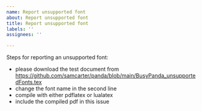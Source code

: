 ```yaml
---
name: Report unsupported font
about: Report unsupported font
title: Report unsupported font
labels: ''
assignees: ''

---
```


Steps for reporting an unsupported font:

- please download the test document from https://github.com/samcarter/panda/blob/main/BusyPanda_unsupportedFonts.tex
- change the font name in the second line
- compile with either pdflatex or lualatex
- include the compiled pdf in this issue
